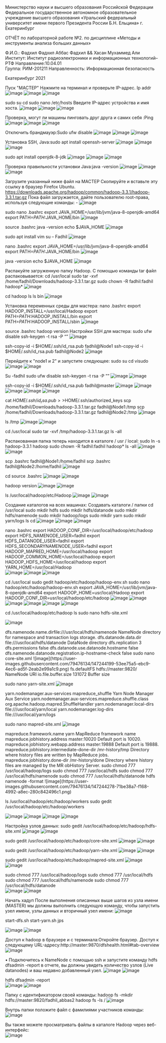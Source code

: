   Министерство науки и высшего образования Российской Федерации 
Федеральное государственное автономное образовательное учреждение
высшего    образования
«Уральский федеральный университет имени первого Президента России Б.Н. Ельцина»
г. Екатеринбург

ОТЧЁТ 
по лабораторной работе №2.
по дисциплине «Методы и инструменты анализа больших данных»


 Ф.И.О.: Фадхил Фадхил Аббас Фадхил && Хасан Мухаммед Али
Институт: Институт радиоэлектроники и информационных технологий–РТФ 
Направление:10.04.01   
Группа: РИМ-201211
Направленность: Информационная безопасность    

Екатеринбург 2021

Пуск "МАСТЕР"
Нажмите на терминал и проверьте IP-адрес.
Ip addr
 ![image](https://user-images.githubusercontent.com/79476134/147243252-0580a61c-bdbc-47e3-b8b0-352b13eb4860.png)
![image](https://user-images.githubusercontent.com/79476134/147243265-83691687-cfb0-43de-b8ad-af7b7ed84fb4.png)
![image](https://user-images.githubusercontent.com/79476134/147243273-d082d674-c2e2-45df-ab99-21974cc0d66c.png)
  
sudo su
cd
sudo nano /etc/hosts
Введите IP-адрес устройства и имя хоста.
![image](https://user-images.githubusercontent.com/79476134/147243315-0dedb014-bfc3-4a58-8eae-beddca2b8e41.png)
![image](https://user-images.githubusercontent.com/79476134/147243335-9236b5bc-a749-44f8-92ca-322f132cba2c.png)
![image](https://user-images.githubusercontent.com/79476134/147243354-d8eaedaa-89fa-4918-a951-cb883dadfefe.png)

Проверка, могут ли машины пинговать друг друга и самих себя :Ping 
![image](https://user-images.githubusercontent.com/79476134/147243369-bc7e9779-273b-4a92-8bbb-ca19c40bf1c1.png)
![image](https://user-images.githubusercontent.com/79476134/147243378-51fbffd0-9f37-4e49-a9cd-2db7b9268bb0.png)
![image](https://user-images.githubusercontent.com/79476134/147243386-e3b5b979-4639-4287-818b-21a6ba843ad5.png)

Отключить брандмауэр:Sudo ufw disable
![image](https://user-images.githubusercontent.com/79476134/147243418-74ada6eb-7115-4fb5-8d4e-1e888f067a0f.png)
![image](https://user-images.githubusercontent.com/79476134/147243440-0c39ec4a-51cb-491b-9e9d-6414a3f77532.png)
![image](https://user-images.githubusercontent.com/79476134/147243447-ebe1777d-d75f-4f4a-a5b2-0ce285ac8eb6.png)

Установка SSH, Java:sudo apt install openssh-server
![image](https://user-images.githubusercontent.com/79476134/147243468-cd4c72a3-5fd4-4737-a38b-3c3b92c83332.png)
![image](https://user-images.githubusercontent.com/79476134/147243477-115ad788-7aed-4970-9267-4a57a10ead44.png)
![image](https://user-images.githubusercontent.com/79476134/147243484-9b5e2939-364b-404f-a264-402716119a3b.png)

sudo apt install openjdk-8-jdk
![image](https://user-images.githubusercontent.com/79476134/147243503-ac6047c2-61c9-4bd9-86f9-4a3195b8a5f7.png)
![image](https://user-images.githubusercontent.com/79476134/147243515-2ac4ddb8-8b61-48e5-863d-5cc54c39d614.png)
![image](https://user-images.githubusercontent.com/79476134/147243522-e23fd5dd-4fe9-4125-a381-863b1429f1b9.png)
   
Проверка правильности установки Java:java -version
![image](https://user-images.githubusercontent.com/79476134/147243533-17764161-c1a1-45e9-86ea-0bc48ff6b5f2.png)
![image](https://user-images.githubusercontent.com/79476134/147243539-354a092b-ab64-4ad9-b4bc-d67a151068d9.png)
![image](https://user-images.githubusercontent.com/79476134/147243568-75edccb1-bfe5-4b21-b978-166d0d095687.png)

   
Загрузите указанный ниже файл на МАСТЕР
Скопируйте и вставьте эту ссылку в браузер Firefox Ubuntu.
https://downloads.apache.org/hadoop/common/hadoop-3.3.1/hadoop-3.3.1.tar.gz
Пока файл загружается, дайте пользователю root-права, используя следующие команды: -
![image](https://user-images.githubusercontent.com/79476134/147243586-867c9aa5-a5b5-42a3-8536-a0dfcbcf7add.png)

sudo nano .bashrc
export JAVA_HOME=/usr/lib/jvm/java-8-openjdk-amd64
export PATH=$PATH:$JAVA_HOME/bin 
![image](https://user-images.githubusercontent.com/79476134/147243648-7c2655ee-02ce-4b3a-a9a7-ab0e219b6377.png)

source .bashrc
java -version
echo $JAVA_HOME
![image](https://user-images.githubusercontent.com/79476134/147243657-7a549536-0905-45e1-a8dd-abff960eb81a.png)

sudo apt install vim
su – Fadhil
 ![image](https://user-images.githubusercontent.com/79476134/147243667-f7dba157-bbc3-450b-ae50-9e0292b26dc0.png)

nano .bashrc
export JAVA_HOME=/usr/lib/jvm/java-8-openjdk-amd64
export PATH=$PATH:$JAVA_HOME/bin
 ![image](https://user-images.githubusercontent.com/79476134/147243688-f92613a5-e27d-4445-ba2f-cc740c8218a0.png)

java -version
echo $JAVA_HOME
 ![image](https://user-images.githubusercontent.com/79476134/147243700-41917ab1-db58-49fd-b9e5-d9c1082e5267.png)

Распакуйте загруженную папку Hadoop. С помощью команды tar файл распаковывается:
cd /usr/local
sudo tar -xvf /home/fadhil/Downloads/hadoop-3.3.1.tar.gz
sudo chown -R fadhil:fadhil hadoop*
 ![image](https://user-images.githubusercontent.com/79476134/147243717-e56e52b3-0fc7-4acb-9855-b1afb1216a31.png)

cd hadoop
ls
ls bin
 ![image](https://user-images.githubusercontent.com/79476134/147243725-d4a29c42-5cef-48f2-9fd6-e37d031212c9.png)

Установка переменных среды для мастера:
nano .bashrc
export HADOOP_INSTALL=/usr/local/Hadoop
export PATH=$PATH:$HADOOP_INSTALL/bin
export PATH=$PATH:$HADOOP_INSTALL/sbin
 ![image](https://user-images.githubusercontent.com/79476134/147243739-7244cba4-c8d1-4b63-91b7-b2b11ebf1e60.png)

source .bashrc 
hadoop version
Настройки SSH для мастера:
sudo ufw disable
ssh-keygen -t rsa -P “”
 ![image](https://user-images.githubusercontent.com/79476134/147243751-e5616d56-203b-46b8-a669-c94106797a7a.png)

ssh-copy-id -i $HOME/.ssh/id_rsa.pub fadhil@Node1
ssh-copy-id -i $HOME/.ssh/id_rsa.pub fadhil@Node2
 ![image](https://user-images.githubusercontent.com/79476134/147243764-54f16d44-77c5-4e7c-af50-141544e7b5aa.png)

Перейдите к "node1 и 2" и запустите следующее:
sudo su
cd
visudo
   ![image](https://user-images.githubusercontent.com/79476134/147243778-f52ac992-2309-4301-8d96-fefd330b4394.png)
![image](https://user-images.githubusercontent.com/79476134/147243783-d268d2a2-5c87-40f4-a633-e0a6a3524d90.png)

Su -fadhil 
sudo ufw disable 
ssh-keygen -t rsa -P ””
   ![image](https://user-images.githubusercontent.com/79476134/147243797-47aa6cc9-cc41-4d31-b311-194ec732b992.png)
![image](https://user-images.githubusercontent.com/79476134/147243809-b607b14e-8300-4994-b3f4-297febb4426e.png)

ssh-copy-id -i $HOME/.ssh/id_rsa.pub fadhil@master
   ![image](https://user-images.githubusercontent.com/79476134/147243833-ac15fe43-dd63-42d1-90fb-3ffd1511de3d.png)
![image](https://user-images.githubusercontent.com/79476134/147243839-bf6d5fbc-0f90-464c-bf9a-e71d7cd62b88.png)
![image](https://user-images.githubusercontent.com/79476134/147243847-33b940a3-22f7-4c68-937b-9309ae6babc7.png)
![image](https://user-images.githubusercontent.com/79476134/147243855-4f1357a2-f512-4092-9b75-eafd0fb55610.png)
![image](https://user-images.githubusercontent.com/79476134/147243860-e58afd58-2f9a-4053-bdf0-9d4c4c09ac7a.png)

   
cat $HOME/.ssh/id_rsa.pub>>$HOME/.ssh/authorized_keys
scp /home/fadhil/Downloads/hadoop-3.3.1.tar.gz fadhil@Node1:/tmp
scp /home/fadhil/Downloads/hadoop-3.3.1.tar.gz fadhil@Node2:/tmp
![image](https://user-images.githubusercontent.com/79476134/147243906-8be31468-5bc8-4031-9334-3a42a7b42e13.png)

 
ls /tmp
   ![image](https://user-images.githubusercontent.com/79476134/147243921-d84c288e-9320-4062-9df7-98667ede1c25.png)
![image](https://user-images.githubusercontent.com/79476134/147243932-705306ca-0500-4e3f-969b-23bb3b5e0007.png)

cd /usr/local
sudo tar -xvf /tmp/hadoop-3.3.1.tar.gz
ls -all

Распакованная папка теперь находится в каталоге / usr / local:
sudo ln -s hadoop-3.3.1 hadoop
sudo chown -R fadhil:fadhil hadoop*
ls -all
   ![image](https://user-images.githubusercontent.com/79476134/147243955-6a7a7a13-71df-4b85-abb7-5c3aaa71c2ff.png)
![image](https://user-images.githubusercontent.com/79476134/147243961-80f50dbb-58d2-4ee3-a706-b1ff2626a4df.png)

scp .bashrc fadhil@Node1:/home/fadhil
scp .bashrc fadhil@Node2:/home/fadhil
 ![image](https://user-images.githubusercontent.com/79476134/147243975-a6c91de8-628f-49f3-8007-901fdf1f9171.png)

 cd
source .bashrc
    ![image](https://user-images.githubusercontent.com/79476134/147243984-b5283e8e-0a9a-4c0c-83b3-e4368e7c6ace.png)
![image](https://user-images.githubusercontent.com/79476134/147243994-2f5509e4-1364-46ab-9768-192253f7f2e5.png)

hadoop version
   ![image](https://user-images.githubusercontent.com/79476134/147244008-b5dc5608-2cc9-4f16-b793-26503ba0fd7d.png)
![image](https://user-images.githubusercontent.com/79476134/147244013-54924fdb-7602-4806-81db-92da7fbffca3.png)

ls /usr/local/hadoop/etc/Hadoop
   ![image](https://user-images.githubusercontent.com/79476134/147244034-cc351146-3821-4826-a1d8-90002053e11a.png)
![image](https://user-images.githubusercontent.com/79476134/147244038-b7d8542e-759b-474b-ae12-a67f586fa713.png)

Создание каталогов на всех машинах:
Создавать каталоги / папки
cd /usr/local
sudo mkdir hdfs
sudo mkdir hdfs/datanode
sudo mkdir hdfs/namenode
sudo mkdir hadoop/logs
sudo mkdir yarn
sudo mkdir yarn/logs
ls
cd
  ![image](https://user-images.githubusercontent.com/79476134/147244049-aee95f05-8a42-485e-b051-d92a038dac9c.png)
![image](https://user-images.githubusercontent.com/79476134/147244054-5942f740-9cbf-4b45-9b4e-3d9f1ccadec6.png)
![image](https://user-images.githubusercontent.com/79476134/147244072-210c4bfc-20a6-412e-9ee6-748baedbfb03.png)
 
nano .bashrc
export HADOOP_CONF_DIR=/usr/local/hadoop/etc/hadoop
export HDFS_NAMENODE_USER=fadhil
export HDFS_DATANODE_USER=fadhil
export HDFS_SECONDARYNAMENODE_USER=fadhil
export HADOOP_MAPRED_HOME=/usr/local/hadoop
export HADOOP_COMMON_HOME=/usr/local/hadoop
export HADOOP_HDFS_HOME=/usr/local/hadoop
export YARN_HOME=/usr/local/Hadoop    
![image](https://user-images.githubusercontent.com/79476134/147244105-41a9e31c-4f10-4703-9899-8dcb68e03fd2.png)
![image](https://user-images.githubusercontent.com/79476134/147244110-63e48581-8d0e-46a2-afd2-160f95d2b902.png)
![image](https://user-images.githubusercontent.com/79476134/147244122-1e033874-1c43-4fa7-a486-f26ce336d0fb.png)

cd /usr/local
sudo gedit hadoop/etc/hadoop/hadoop-env.sh
sudo nano hadoop/etc/hadoop/hadoop-env.sh
export JAVA_HOME=/usr/lib/jvm/java-8-openjdk-amd64
export HADOOP_HOME=usr/local/Hadoop
export HADOOP_CONF_DIR=usr/local/hadoop/etc/hadoop 
     ![image](https://user-images.githubusercontent.com/79476134/147244130-c6fd9a67-decd-4e30-b924-7ad99c36be49.png)
![image](https://user-images.githubusercontent.com/79476134/147244134-48c534c6-5195-43e3-9d41-bbce68797a53.png)
![image](https://user-images.githubusercontent.com/79476134/147244145-9143c0f1-badb-4412-a094-606ab055f00d.png)
![image](https://user-images.githubusercontent.com/79476134/147244150-bf733054-a9c3-41ba-be7d-0f289ef1e040.png)
![image](https://user-images.githubusercontent.com/79476134/147244156-f35a300c-ec02-420f-8e37-965571db19a0.png)
![image](https://user-images.githubusercontent.com/79476134/147244163-bd45dd41-4240-49da-8734-04faccd72f76.png)
 
cd /usr/local/hadoop/etc/hadoop
ls
sudo nano hdfs-site.xml

![image](https://user-images.githubusercontent.com/79476134/147244179-2cfe0515-630e-483c-bd01-d813baf950b0.png)

 
<configuration>
<property>
<name>dfs.namenode.name.dir</name><value>file:///usr/local/hdfs/namenode</value>
<description>NameNode directory for namespace and transaction logs storage.</description>
</property>
<property>
<name>dfs.datanode.data.dir</name>
<value>file:///usr/local/hdfs/datanode</value>
<description>DataNode directory</description>
</property>
<property>
<name>dfs.replication</name>
<value>3</value>
</property>
<property>
<name>dfs.permissions</name>
<value>false</value>
</property>
<property>
<name>dfs.datanode.use.datanode.hostname</name>
<value>false</value>
</property>
<property>
<name>dfs.namenode.datanode.registration.ip-hostname-check</name>
<value>false</value>
</property>
</configuration>
sudo nano core-site.xml
 ![image](https://user-images.githubusercontent.com/79476134/147244199-53ee75a5-ebc9-4ec6-ad5f-2eab2e99a1c9.png)

<configuration>
<property>
<name>fs.defaultFS</name>
<value>hdfs://master:9820/</value>
<description>NameNode URI</description>
</property>
<property>
<name>io.file.buffer.size</name>
<value>131072</value>
<description>Buffer size</description>
</property>
</configuration>

sudo nano yarn-site.xml
 ![image](https://user-images.githubusercontent.com/79476134/147244234-a608da3f-4421-45a9-9752-714e65fbb356.png)

<configuration>

<!-- Site specific YARN configuration properties -->
<property>
<name>yarn.nodemanager.aux-services</name>
<value>mapreduce_shuffle</value>
<description>Yarn Node Manager Aux Service</description>
</property>
<property>
<name>yarn.nodemanager.aux-services.mapreduce.shuffle.class</name>
<value>org.apache.hadoop.mapred.ShuffleHandler</value>
</property>
<property>
<name>yarn.nodemanager.local-dirs</name>
<value>file:///usr/local/yarn/local</value>
</property>
<property>
<name>yarn.nodemanager.log-dirs</name>
<value>file:///usr/local/yarn/logs</value>
</property>
</configuration>

sudo nano mapred-site.xml 
![image](https://user-images.githubusercontent.com/79476134/147244252-2eb99ca3-0549-471d-95b7-e402cf129cb6.png)

<configuration>
<property>
<name>mapreduce.framework.name</name>
<value>yarn</value>
<description>MapReduce framework name</description>
</property>
<property>
<name>mapreduce.jobhistory.address</name>
<value>master:10020</value>
<description>Default port is 10020.</description>
</property>
<property>
<name>mapreduce.jobhistory.webapp.address</name>
<value> master:19888</value>
<description>Default port is 19888.</description>
</property>
<property>
<name>mapreduce.jobhistory.intermediate-done-dir</name>
<value>/mr-history/tmp</value>
<description>Directory where history files are written by MapReduce jobs.</description>
</property>
<property>
<name>mapreduce.jobhistory.done-dir</name>
<value>/mr-history/done</value>
<description>Directory where history files are managed by the MR
obHistory Server.</description>
</property>
</configuration>
sudo chmod 777 /usr/local/hadoop/logs
sudo chmod 777 /usr/local/hdfs
sudo chmod 777 /usr/local/hdfs/namenode
sudo chmod 777 /usr/local/hdfs/datanode
hdfs namenode -format 
![image](https://user-images.githubusercontent.com/79476134/147244278-71be38a7-f168-4992-a8ec-280c842496c1.png)

ls /usr/local/hadoop/etc/hadoop/workers
sudo gedit /usr/local/hadoop/etc/hadoop/workers
 
  ![image](https://user-images.githubusercontent.com/79476134/147244289-0747a235-a3a9-4ae9-bf91-bf27ec2ea2fb.png)
![image](https://user-images.githubusercontent.com/79476134/147244298-423c5f4b-acc3-4cd6-abcc-ca42ea0c0e67.png)
![image](https://user-images.githubusercontent.com/79476134/147244305-f9598938-6e3c-47c6-8ede-8a2c5c26ba85.png)
![image](https://user-images.githubusercontent.com/79476134/147244312-220ae954-6f75-4555-9183-f419c1b794e1.png)

   
Настройка узлов данных:
sudo gedit /usr/local/hadoop/etc/hadoop/hdfs-site.xml
   ![image](https://user-images.githubusercontent.com/79476134/147244324-71ff59a1-2532-4b24-905f-65cd2f5de576.png)
![image](https://user-images.githubusercontent.com/79476134/147244330-840d5cae-a255-47c7-b09f-e79fff6b748e.png)

sudo gedit /usr/local/hadoop/etc/hadoop/core-site.xml
   ![image](https://user-images.githubusercontent.com/79476134/147244345-e5f0d79f-c1b6-4e70-8288-00165cdbfe6a.png)
![image](https://user-images.githubusercontent.com/79476134/147244352-172b383c-c8fd-4d41-8770-e8cbecd45992.png)

sudo gedit /usr/local/hadoop/etc/hadoop/yarn-site.xml
   ![image](https://user-images.githubusercontent.com/79476134/147244363-ee842f6e-7c71-453e-8217-2d69a10a54b5.png)
![image](https://user-images.githubusercontent.com/79476134/147244369-3dafd175-0461-4d0b-b1c1-b03cc00c5df6.png)

sudo gedit /usr/local/hadoop/etc/hadoop/mapred-site.xml
   ![image](https://user-images.githubusercontent.com/79476134/147244376-e1323109-c292-49ec-8246-85bafc8d9a41.png)
![image](https://user-images.githubusercontent.com/79476134/147244383-93234375-060d-4cba-9e95-fe4d9a64dcef.png)

sudo chmod 777 /usr/local/hadoop/logs
sudo chmod 777 /usr/local/hdfs
sudo chmod 777 /usr/local/hdfs/namenode
sudo chmod 777 /usr/local/hdfs/datanode   
![image](https://user-images.githubusercontent.com/79476134/147244401-242b577b-a477-46ac-8e30-e9165fc4d434.png)
![image](https://user-images.githubusercontent.com/79476134/147244406-477c9d7a-733e-4e80-a07f-c983e2285c2f.png)

Начать хадуп
После выполнения описанных выше шагов из узла имени (MASTER) мы должны выполнить следующую команду, чтобы запустить узел имени, узлы данных и вторичный узел имени: 
![image](https://user-images.githubusercontent.com/79476134/147244440-76d1136d-37af-48e3-a0f4-f2ca16910464.png)

start-dfs.sh
start-yarn.sh
jps
 
 ![image](https://user-images.githubusercontent.com/79476134/147244452-139d8dd0-e8a1-46d6-85fd-487e56175bcb.png)
![image](https://user-images.githubusercontent.com/79476134/147244457-fcccabe2-0b06-4af6-a655-8503af9aeeef.png)


Доступ к hadoop в браузере и с терминала:Откройте браузер. Доступ к следующему URL-адресу:http://master:9870/dfshealth.html#tab-overview 
![image](https://user-images.githubusercontent.com/79476134/147244473-3307ec54-f93b-4d6f-a908-b666232a557e.png)

•	Подключитесь к NameNode с помощью ssh и запустите команду hdfs dfsadmin -report в отчете, вы должны увидеть количество узлов (Live datanodes) и ваш недавно добавленный узел.
   ![image](https://user-images.githubusercontent.com/79476134/147244487-f0bf0f55-7bfe-425c-aac6-c9ef953434b4.png)
![image](https://user-images.githubusercontent.com/79476134/147244500-539d267f-2562-41ed-a2b2-86806f3949d7.png)

hdfs dfsadmin -report   
![image](https://user-images.githubusercontent.com/79476134/147244523-cf057cb0-3bde-4898-b4fb-92469f9541f6.png)
![image](https://user-images.githubusercontent.com/79476134/147244518-49272c5d-c917-4b64-9aa1-82a23c57012a.png)

Папку с идентификатором своей команды:
hadoop fs -mkdir hdfs://master:9820/fadhil_abbas2
hadoop fs -ls /
![image](https://user-images.githubusercontent.com/79476134/147244549-88418dea-f76e-439d-abaf-152bfaefe09b.png)
 

Внутрь папки положите файл с фамилиями участников команды:
  ![image](https://user-images.githubusercontent.com/79476134/147244563-7c9083fd-6bc1-4acb-913c-246cbdfe75de.png)


Вы также можете просматривать файлы в каталоге Hadoop через веб-интерфейс:   
![image](https://user-images.githubusercontent.com/79476134/147244577-e6fb4c41-cfd4-4eea-bd3b-cc536e69f455.png)

